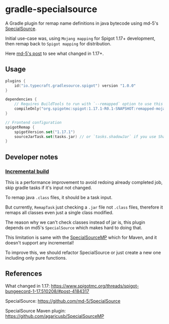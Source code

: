 # gradle-specialsource

A Gradle plugin for remap name definitions in java bytecode using
md-5's [SpecialSource](https://github.com/md-5/SpecialSource).

Initial use-case was, using `Mojang mapping` for Spigot 1.17+ development, then remap back to `Spigot mapping` for distribution. 

Here [md-5's post](https://www.spigotmc.org/threads/spigot-bungeecord-1-17.510208/#post-4184317) to see what changed
in 1.17+.

## Usage

```kotlin
plugins {
    id("io.typecraft.gradlesource.spigot") version "1.0.0"
}

dependencies {
    // Requires BuildTools to run with `--remapped` option to use this local dependency.
    compileOnly("org.spigotmc:spigot:1.17.1-R0.1-SNAPSHOT:remapped-mojang")
}

// Frontend configuration
spigotRemap {
    spigotVersion.set("1.17.1")
    sourceJarTask.set(tasks.jar) // or `tasks.shadowJar` if you use Shadow plugin.
}


```

## Developer notes

### [Incremental build](https://docs.gradle.org/current/userguide/java_plugin.html#sec:incremental_compile)

This is a performance improvement to avoid redoing already completed job, skip gradle tasks if it's input not changed.

To remap java `.class` files, it should be a task input.

But currently, `RemapTask` just checking a `.jar` file not `.class` files, therefore it remaps all classes even just a single class modified.

The reason why we can't check classes instead of jar is, this plugin depends on md5's `SpecialSource` which makes hard to doing that. 

This limitation is same with the [SpecialSourceMP](https://github.com/agaricusb/SpecialSourceMP) which for Maven, and it doesn't support any incremental! 

To improve this, we should refactor SpecialSource or just create a new one including only pure functions.

## References

What changed in 1.17: https://www.spigotmc.org/threads/spigot-bungeecord-1-17.510208/#post-4184317

SpecialSource: https://github.com/md-5/SpecialSource

SpecialSource Maven plugin: https://github.com/agaricusb/SpecialSourceMP
